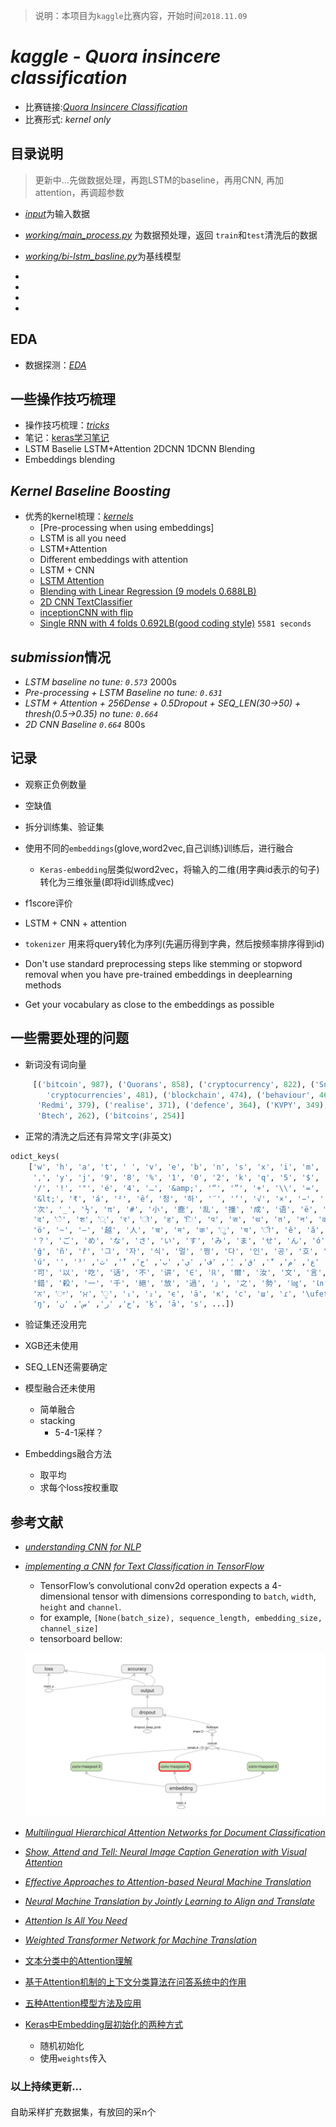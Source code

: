 > 说明：本项目为`kaggle`比赛内容，开始时间`2018.11.09`

# ***kaggle - Quora insincere classification***
- 比赛链接:[*Quora Insincere Classification*](https://www.kaggle.com/c/quora-insincere-questions-classification)
- 比赛形式: *kernel only*

## 目录说明
> 更新中...先做数据处理，再跑LSTM的baseline，再用CNN, 再加attention，再调超参数
- [*input*](./input)为输入数据
- [*working/main_process.py*](./main_process.py) 为数据预处理，返回 `train`和`test`清洗后的数据
- [*working/bi-lstm_basline.py*](./bi-lstm_baseline.py)为基线模型


-
-
-
-


## EDA
- 数据探测：[*EDA*](./docs/eda.md)



## 一些操作技巧梳理

- 操作技巧梳理：[*tricks*](./docs/trick.md)
- 笔记：[keras学习笔记](https://www.cnblogs.com/limitlessun/p/9296614.html#_label3)
- LSTM Baselie LSTM+Attention 2DCNN 1DCNN Blending
- Embeddings blending


## ***Kernel Baseline Boosting*** 

- 优秀的kernel梳理：[*kernels*](./docs/kernels.md)
    - [Pre-processing when using embeddings]
    - LSTM is all you need
    - LSTM+Attention
    - Different embeddings with attention
    - LSTM + CNN
    - [LSTM Attention](.https://www.kaggle.com/qqgeogor/keras-lstm-attention-glove840b-lb-0-043)
    - [Blending with Linear Regression (9 models 0.688LB)](https://www.kaggle.com/suicaokhoailang/blending-with-linear-regression-0-688-lb)
    - [2D CNN TextClassifier](https://www.kaggle.com/yekenot/2dcnn-textclassifier)
    - [inceptionCNN with flip](https://www.kaggle.com/christofhenkel/inceptioncnn-with-flip)
    - [Single RNN with 4 folds 0.692LB(good coding style)](https://www.kaggle.com/shujian/single-rnn-with-4-folds-v1-9) `5581 seconds`

## *submission*情况
- *LSTM baseline no tune: `0.573`* 2000s
- *Pre-processing + LSTM Baseline no tune: `0.631`*
- *LSTM + Attention + 256Dense + 0.5Dropout + SEQ_LEN(30->50) + thresh(0.5->0.35) no tune: `0.664`*
- *2D CNN Baseline `0.664`* 800s


## 记录
- 观察正负例数量
- 空缺值
- 拆分训练集、验证集
- 使用不同的`embeddings`(glove,word2vec,自己训练)训练后，进行融合
    - `Keras-embedding`层类似word2vec，将输入的二维(用字典id表示的句子)转化为三维张量(即将id训练成vec)
- f1score评价

- LSTM + CNN + attention

- `tokenizer` 用来将query转化为序列(先遍历得到字典，然后按频率排序得到id)

- Don't use standard preprocessing steps like stemming or stopword removal when you have pre-trained embeddings in deeplearning methods

- Get your vocabulary as close to the embeddings as possible

## 一些需要处理的问题

- 新词没有词向量
```python
     [('bitcoin', 987), ('Quorans', 858), ('cryptocurrency', 822), ('Snapchat', 807), ('btech', 632), ('Brexit', 493), (
        'cryptocurrencies', 481), ('blockchain', 474), ('behaviour', 468), ('upvotes', 432), ('programme', 402), (
      'Redmi', 379), ('realise', 371), ('defence', 364), ('KVPY', 349), ('Paytm', 334), ('grey', 299), ('mtech', 281), (
      'Btech', 262), ('bitcoins', 254)]
```

- 正常的清洗之后还有异常文字(非英文)
```python
odict_keys(
    ['w', 'h', 'a', 't', ' ', 'v', 'e', 'b', 'n', 's', 'x', 'i', 'm', 'u', 'o', 'd', 'l', 'p', 'r', '?', 'c', 'g', 'f',
     ',', 'y', 'j', '9', '8', '%', '1', '0', '2', 'k', 'q', '5', '$', '6', '.', 'z', '(', ')', "'", '-', '’', '3', '7',
     '/', '!', '"', 'é', '4', '…', '&amp;', '“', '”', '+', '\\', '=', '{', '^', '}', ';', '[', ']', '|', ':', '*',
     '&lt;', '₹', 'á', '²', 'ế', '청', '하', '¨', '‘', '√', '×', '−', '´', '\xa0', '`', 'θ', '高', '端', '大', '气', '上', '档',
     '次', '_', '½', 'π', '#', '小', '鹿', '乱', '撞', '成', '语', 'ë', 'à', 'ç', '@', 'ü', 'č', 'ć', 'ž', 'đ', '&gt;', '°',
     'द', 'े', 'श', '्', 'र', 'ो', 'ह', 'ि', 'प', 'स', 'थ', 'त', 'न', 'व', 'ा', 'ल', 'ं', '林', '彪', '€', '\u200b', '˚',
     'ö', '~', '—', '越', '人', 'च', 'म', 'क', 'ु', 'य', 'ी', 'ê', 'ă', 'ễ', '∞', '抗', '日', '神', '剧', '，', '\uf02d', '–',
     '？', 'ご', 'め', 'な', 'さ', 'い', 'す', 'み', 'ま', 'せ', 'ん', 'ó', 'è', '£', '¡', 'ś', '≤', '¿', 'λ', '魔', '法', '师', '）',
     'ğ', 'ñ', 'ř', '그', '자', '식', '멀', '쩡', '다', '인', '공', '호', '흡', '데', '혀', '밀', '어', '넣', '는', '거', '보', '니', 'ǒ',
     'ú', '️', 'ش', 'ه', 'ا', 'د', 'ة', 'ل', 'ت', 'َ', 'ع', 'م', 'ّ', 'ق', 'ِ', 'ف', 'ي', 'ب', 'ح', 'ْ', 'ث', '³', '饭',
     '可', '以', '吃', '话', '不', '讲', '∈', 'ℝ', '爾', '汝', '文', '言', '∀', '禮', 'इ', 'ब', 'छ', 'ड', '़', 'ʒ', '有', '「', '寧',
     '錯', '殺', '一', '千', '絕', '放', '過', '」', '之', '勢', '㏒', '㏑', 'ू', 'â', 'ω', 'ą', 'ō', '精', '杯', 'í', '生', '懸', '命',
     'ਨ', 'ਾ', 'ਮ', 'ੁ', '₁', '₂', 'ϵ', 'ä', 'к', 'с', 'ш', 'ɾ', '\ufeff', 'ã', '©', '\x9d', 'ū', '™', '＝', 'ù', 'ɪ',
     'ŋ', 'خ', 'ر', 'س', 'ن', 'ḵ', 'ā', 'ѕ', ...])
```

- 验证集还没用完
- XGB还未使用

- SEQ_LEN还需要确定

- 模型融合还未使用
    - 简单融合
    - stacking
        - 5-4-1采样？


- Embeddings融合方法
    - 取平均
    - 求每个loss按权重取


## 参考文献

- [*understanding CNN for NLP*](http://www.wildml.com/2015/11/understanding-convolutional-neural-networks-for-nlp/)
- [*implementing a CNN for Text Classification in TensorFlow*](http://www.wildml.com/2015/12/implementing-a-cnn-for-text-classification-in-tensorflow/)
    - TensorFlow’s convolutional conv2d operation expects a 4-dimensional tensor with dimensions corresponding to `batch`, `width`, `height` and `channel`.
    -  for example, `[None(batch_size), sequence_length, embedding_size, channel_size]`
    - tensorboard bellow:

    ![image](./docs/cnn_for_nlp_tensorboard.png)
- [*Multilingual Hierarchical Attention Networks for Document Classification*](https://arxiv.org/abs/1707.00896v1)

- [*Show, Attend and Tell: Neural Image Caption Generation with Visual Attention*](https://www.paperweekly.site/papers/812)
- [*Effective Approaches to Attention-based Neural Machine Translation*](https://www.paperweekly.site/papers/806)
- [*Neural Machine Translation by Jointly Learning to Align and Translate*](https://www.paperweekly.site/papers/434)
- [*Attention Is All You Need*](https://www.paperweekly.site/papers/224)
- [*Weighted Transformer Network for Machine Translation*](https://www.paperweekly.site/papers/2013)

- [文本分类中的Attention理解](https://blog.csdn.net/fkyyly/article/details/82501126?from=singlemessage&isappinstalled=0)

- [基于Attention机制的上下文分类算法在问答系统中的作用](https://www.jianshu.com/p/13bddd67cac3?from=singlemessage&isappinstalled=0)

- [五种Attention模型方法及应用](https://blog.csdn.net/m0epNwstYk4/article/details/81073986?from=singlemessage&isappinstalled=0)

- [Keras中Embedding层初始化的两种方式](http://www.cnblogs.com/weiyinfu/p/9873001.html)
    - 随机初始化
    - 使用`weights`传入

### 以上持续更新...


####
自助采样扩充数据集，有放回的采n个



